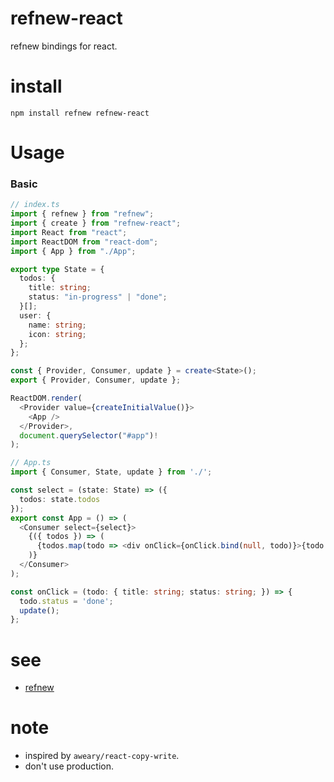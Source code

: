 # refnew-react

refnew bindings for react.

# install

`npm install refnew refnew-react`

# Usage

### Basic

```ts
// index.ts
import { refnew } from "refnew";
import { create } from "refnew-react";
import React from "react";
import ReactDOM from "react-dom";
import { App } from "./App";

export type State = {
  todos: {
    title: string;
    status: "in-progress" | "done";
  }[];
  user: {
    name: string;
    icon: string;
  };
};

const { Provider, Consumer, update } = create<State>();
export { Provider, Consumer, update };

ReactDOM.render(
  <Provider value={createInitialValue()}>
    <App />
  </Provider>,
  document.querySelector("#app")!
);
```

```ts
// App.ts
import { Consumer, State, update } from './';

const select = (state: State) => ({
  todos: state.todos
});
export const App = () => (
  <Consumer select={select}>
    {({ todos }) => (
      {todos.map(todo => <div onClick={onClick.bind(null, todo)}>{todo.title} - {todo.status}</div>)}
    )}
  </Consumer>
);

const onClick = (todo: { title: string; status: string; }) => {
  todo.status = 'done';
  update();
};
```

# see

- [refnew](https://github.com/hrsh7th/refnew)

# note

- inspired by `aweary/react-copy-write`.
- don't use production.
